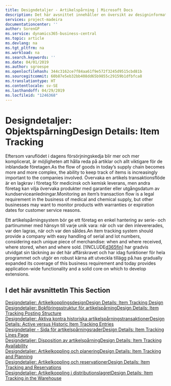 ```yaml
---
title: Designdetaljer - Artikelspårning | Microsoft Docs
description: Det här avsnittet innehåller en översikt av designinformation för artikelspårning.
services: project-madeira
documentationcenter: ''
author: SorenGP
ms.service: dynamics365-business-central
ms.topic: article
ms.devlang: na
ms.tgt_pltfrm: na
ms.workload: na
ms.search.keywords: ''
ms.date: 04/01/2019
ms.author: sgroespe
ms.openlocfilehash: 344c3162ce7f84aa61f9e572f3245d9515cbd81b
ms.sourcegitcommit: 60b87e5eb32bb408dd65b9855c29159b1dfbfca8
ms.translationtype: HT
ms.contentlocale: sv-SE
ms.lasthandoff: 04/29/2019
ms.locfileid: "1246368"
---
```

# <a name="design-details-item-tracking"></a><span data-ttu-id="bfe25-103">Designdetaljer: Objektspårning</span><span class="sxs-lookup"><span data-stu-id="bfe25-103">Design Details: Item Tracking</span></span>
<span data-ttu-id="bfe25-104">Eftersom varuflödet i dagens försörjningskedja blir mer och mer komplicerat, är möjligheten att hålla reda på artiklar och allt viktigare för de inblandade företagen.</span><span class="sxs-lookup"><span data-stu-id="bfe25-104">As the flow of goods in today’s supply chain becomes more and more complex, the ability to keep track of items is increasingly important to the companies involved.</span></span> <span data-ttu-id="bfe25-105">Övervaka en artikels transaktionsflöde är en lagkrav i företag för medicinsk och kemisk leverans, men andra företag kan vilja övervaka produkter med garantier eller utgångsdatum av kundserviceanledningar.</span><span class="sxs-lookup"><span data-stu-id="bfe25-105">Monitoring an item’s transaction flow is a legal requirement in the business of medical and chemical supply, but other businesses may want to monitor products with warranties or expiration dates for customer service reasons.</span></span>  

<span data-ttu-id="bfe25-106">Ett artikelspårningsystem bör ge ett företag en enkel hantering av serie- och partinummer med hänsyn till varje unik vara: när och var den inlevererades, var den lagras, när och var den såldes.</span><span class="sxs-lookup"><span data-stu-id="bfe25-106">An item tracking system should provide a company with easy handling of serial and lot numbers, considering each unique piece of merchandise: when and where received, where stored, when and where sold.</span></span> [!INCLUDE[d365fin](includes/d365fin_md.md)] <span data-ttu-id="bfe25-107">har gradvis utvidgat sin täckning av det här affärskravet och har idag funktioner för hela programmet och utgör en robust kärna att utveckla tillägg på.</span><span class="sxs-lookup"><span data-stu-id="bfe25-107">has gradually expanded its coverage of this business requirement and today provides application-wide functionality and a solid core on which to develop extensions.</span></span>  

## <a name="in-this-section"></a><span data-ttu-id="bfe25-108">I det här avsnittet</span><span class="sxs-lookup"><span data-stu-id="bfe25-108">In This Section</span></span>  
[<span data-ttu-id="bfe25-109">Designdetaljer: Artikelkopplingsdesign</span><span class="sxs-lookup"><span data-stu-id="bfe25-109">Design Details: Item Tracking Design</span></span>](design-details-item-tracking-design.md)  
[<span data-ttu-id="bfe25-110">Designdetaljer: Bokföringsstruktur för artikelspårning</span><span class="sxs-lookup"><span data-stu-id="bfe25-110">Design Details: Item Tracking Posting Structure</span></span>](design-details-item-tracking-posting-structure.md)  
[<span data-ttu-id="bfe25-111">Designdetaljer: Aktiva kontra historiska artikelspårningstransaktioner</span><span class="sxs-lookup"><span data-stu-id="bfe25-111">Design Details: Active versus Historic Item Tracking Entries</span></span>](design-details-active-versus-historic-item-tracking-entries.md)  
[<span data-ttu-id="bfe25-112">Designdetaljer - Sida för artikelspårningsrader</span><span class="sxs-lookup"><span data-stu-id="bfe25-112">Design Details: Item Tracking Lines Page</span></span>](design-details-item-tracking-lines-window.md)  
[<span data-ttu-id="bfe25-113">Designdetaljer: Disposition av artikelspårning</span><span class="sxs-lookup"><span data-stu-id="bfe25-113">Design Details: Item Tracking Availability</span></span>](design-details-item-tracking-availability.md)  
[<span data-ttu-id="bfe25-114">Designdetaljer: Artikelkoppling och planering</span><span class="sxs-lookup"><span data-stu-id="bfe25-114">Design Details: Item Tracking and Planning</span></span>](design-details-item-tracking-and-planning.md)  
[<span data-ttu-id="bfe25-115">Designdetaljer: Artikelkoppling och reservationer</span><span class="sxs-lookup"><span data-stu-id="bfe25-115">Design Details: Item Tracking and Reservations</span></span>](design-details-item-tracking-and-reservations.md)  
[<span data-ttu-id="bfe25-116">Designdetaljer: Artikelkoppling i distributionslagret</span><span class="sxs-lookup"><span data-stu-id="bfe25-116">Design Details: Item Tracking in the Warehouse</span></span>](design-details-item-tracking-in-the-warehouse.md)
